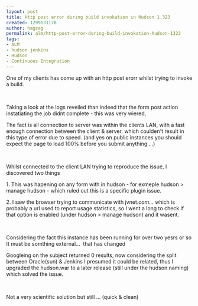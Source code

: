 ```yaml
---
layout: post
title: Http post error during build invokation in Hudson 1.323
created: 1299131178
author: hagzag
permalink: alm/http-post-error-during-build-invokation-hudson-1323
tags:
- ALM
- hudson jenkins
- Hudson
- Continuous Integration
---
```

<p>One of my clients has come up with an http post erorr whilst trying to invoke a build.</p>
<p>&nbsp;</p>
<p>Taking a look at the logs reveiled than indeed that the form post action instatiating the job didnt complete - this was very wiered,</p>
<p>The fact is all connection to server was within the clients LAN, with a fast enough connection between the client &amp; server, which coulden't result in this type of error due to speed. (and yes on public instances you should expect the page to load 100% before you submit anything ...)</p>
<p>&nbsp;</p>
<p>Whilst connected to the client LAN trying to reproduce the issue, I discovered two things</p>
<p>1. This was hapening on any form with in hudson - for exmeple hudson &gt; manage hudson - which ruled out this is a specific plugin issue.</p>
<p>2. I saw the browser trying to communicate with jvnet.<em>com...</em> which is probably a url used to report usage statistics, so I went a long to check if that option is enabled (under hudson &gt; manage hudson) and it wasent.</p>
<p>&nbsp;</p>
<p>Considering the fact this instance has been running for over two yesrs or so It must be somthing external...&nbsp; that has changed </p>
<p>Googleing on the subject returned 0 results, now considering the split between Oracle(sun) &amp; Jenkins I presumed it could be related, thus I upgraded the hudson.war to a later release (still under the hudson naming) which solved the issue.</p>
<p>&nbsp;</p>
<p>Not a very scientific solution but still ... (quick &amp; clean)</p>
